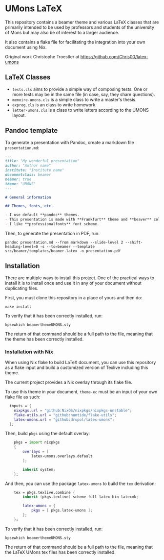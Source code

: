 # UMons LaTeX

This repository contains a beamer theme and various LaTeX classes that are
primarily intended to be used by professors and students of the university of
Mons but may also be of interest to a larger audience.

It also contains a flake file for facilitating the integration into your own
document using Nix.

Original work Christophe Troestler at https://github.com/Chris00/latex-umons

## LaTeX Classes

- `tests.cls` aims to provide a simple way of composing tests.  One or
  more tests may be in the same file (in case, say, they share
  questions).
- `memoire-umons.cls` is a simple class to write a master's thesis.
- `exprog.cls` is an class to write homework.
- `letter-umons.cls` is a class to write letters according to the
  UMONS layout.

## Pandoc template

To generate a presentation with Pandoc, create a markdown file
`presentation.md`:

```markdown
---
title: "My wonderful presentation"
author: "Author name"
institute: "Institute name"
documentclass: beamer
beamer: true
theme: "UMONS"
---

# General information

## Themes, fonts, etc.

- I use default **pandoc** themes.
- This presentation is made with **Frankfurt** theme and **beaver** color theme.
- I like **professionalfonts** font scheme.
```

Then, to generate the presentation in PDF, run:

```shell
pandoc presentation.md --from markdown --slide-level 2 --shift-heading-level=0 -s --to=beamer --template src/beamer/templates/beamer.latex -o presentation.pdf
```

## Installation

There are multiple ways to install this project. One of the practical
ways to install it is to install once and use it in any of your document without
duplicating files.

First, you must clone this repository in a place of yours and then do:

```shell
make install
```

To verify that it has been correctly installed, run:

```shell
kpsewhich beamerthemeUMONS.sty
```

The return of that command should be a full path to the file, meaning that the
theme has been correctly installed.

### Installation with Nix

When using Nix flake to build LaTeX document, you can use this repository as a
flake input and build a customized version of Texlive including this theme.

The current project provides a Nix overlay through its flake file.

To use this theme in your document, `theme-ec` must be an input of your own
flake file as such:

```nix
  inputs = {
    nixpkgs.url = "github:NixOS/nixpkgs/nixpkgs-unstable";
    flake-utils.url = "github:numtide/flake-utils";
    latex-umons.url = "github:drupol/latex-umons";
  };
```

Then, build `pkgs` using the default overlay:

```nix
    pkgs = import nixpkgs
    {
        overlays = [
            latex-umons.overlays.default
        ];

        inherit system;
    };

```

And then, you can use the package `latex-umons` to build the `tex`
derivation:

```nix
    tex = pkgs.texlive.combine {
        inherit (pkgs.texlive) scheme-full latex-bin latexmk;

        latex-umons = {
            pkgs = [ pkgs.latex-umons ];
        };
    };
```

To verify that it has been correctly installed, run:

```shell
kpsewhich beamerthemeUMONS.sty
```

The return of that command should be a full path to the file, meaning that the
LaTeX UMons tex files has been correctly installed.

[tests-exemple.tex]: tests-exemple.tex
[tests-exemple2.tex]: tests-exemple2.tex
